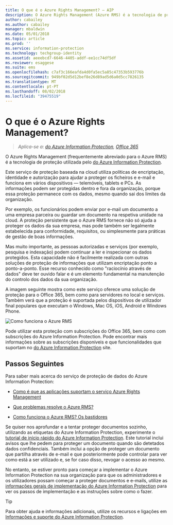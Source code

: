 ```yaml
---
title: O que é o Azure Rights Management? – AIP
description: O Azure Rights Management (Azure RMS) é a tecnologia de proteção utilizada pelo Azure Information Protection.
author: cabailey
ms.author: cabailey
manager: mbaldwin
ms.date: 05/01/2018
ms.topic: article
ms.prod: ''
ms.service: information-protection
ms.technology: techgroup-identity
ms.assetid: aeeebcd7-6646-4405-addf-ee1cc74df5df
ms.reviewer: esaggese
ms.suite: ems
ms.openlocfilehash: c7af3c166eafda4d0fa5ec5a85c47353b593776b
ms.sourcegitcommit: 949bf02d5d12bef8e26d89ad5d6a0d5cc7826135
ms.translationtype: MT
ms.contentlocale: pt-PT
ms.lasthandoff: 08/02/2018
ms.locfileid: "39475519"
---
```

# <a name="what-is-azure-rights-management"></a>O que é o Azure Rights Management?

>*Aplica-se a: [do Azure Information Protection](https://azure.microsoft.com/pricing/details/information-protection), [Office 365](http://download.microsoft.com/download/E/C/F/ECF42E71-4EC0-48FF-AA00-577AC14D5B5C/Azure_Information_Protection_licensing_datasheet_EN-US.pdf)*


O Azure Rights Management (frequentemente abreviado para o Azure RMS) é a tecnologia de proteção utilizada pelo [do Azure Information Protection](what-is-information-protection.md).

Este serviço de proteção baseada na cloud utiliza políticas de encriptação, identidade e autorização para ajudar a proteger os ficheiros e e-mail e funciona em vários dispositivos — telemóveis, tablets e PCs. As informações podem ser protegidas dentro e fora da organização, porque essa proteção permanece com os dados, mesmo quando sai dos limites da organização.

Por exemplo, os funcionários podem enviar por e-mail um documento a uma empresa parceira ou guardar um documento na respetiva unidade na cloud. A proteção persistente que o Azure RMS fornece não só ajuda a proteger os dados da sua empresa, mas pode também ser legalmente estabelecida para conformidade, requisitos, ou simplesmente para práticas de gestão de boas informações.

Mas muito importante, as pessoas autorizadas e serviços (por exemplo, pesquisa e indexação) podem continuar a ler e inspecionar os dados protegidos. Esta capacidade não é facilmente realizada com outras soluções de proteção de informações que utilizam encriptação ponto a ponto-a-ponto. Esse recurso conhecido como "raciocínio através de dados" deve ter ouvido falar e é um elemento fundamental na manutenção do controlo dos dados da sua organização.

A imagem seguinte mostra como este serviço oferece uma solução de proteção para o Office 365, bem como para servidores no local e serviços. Também verá que a proteção é suportada pelos dispositivos de utilizador final populares que executam o Windows, Mac OS, iOS, Android e Windows Phone.


![Como funciona o Azure RMS](./media/AzRMS_elements.png)

Pode utilizar esta proteção com subscrições do Office 365, bem como com subscrições do Azure Information Protection. Pode encontrar mais informações sobre as subscrições disponíveis e que funcionalidades que suportam no [do Azure Information Protection](https://azure.microsoft.com/pricing/details/information-protection/) site.

## <a name="next-steps"></a>Passos Seguintes

Para saber mais acerca do serviço de proteção de dados do Azure Information Protection:

- [Como é que as aplicações suportam o serviço Azure Rights Management](applications-support.md)

- [Que problemas resolve o Azure RMS?](azure-rms-problems-it-solves.md)

- [Como funciona o Azure RMS? Os bastidores](how-does-it-work.md)

Se quiser nos aprofundar e a tentar proteger documentos sozinho, utilizando as etiquetas do Azure Information Protection, experimente o [tutorial de início rápido do Azure Information Protection](infoprotect-quick-start-tutorial.md). Este tutorial inclui avisos que lhe pedem para proteger um documento quando são detetados dados confidenciais. Também inclui a opção de proteger um documento que partilha através de e-mail e que posteriormente pode controlar para ver como está a ser utilizado e, se for caso disso, revogar o acesso ao mesmo.

No entanto, se estiver pronto para começar a implementar o Azure Information Protection na sua organização para que os administradores e os utilizadores possam começar a proteger documentos e e-mails, utilize as [informações gerais de implementação do Azure Information Protection](./plan-design/deployment-roadmap.md) para ver os passos de implementação e as instruções sobre como o fazer.

> [!TIP]
> Para obter ajuda e informações adicionais, utilize os recursos e ligações em [Informações e suporte do Azure Information Protection](information-support.md).
